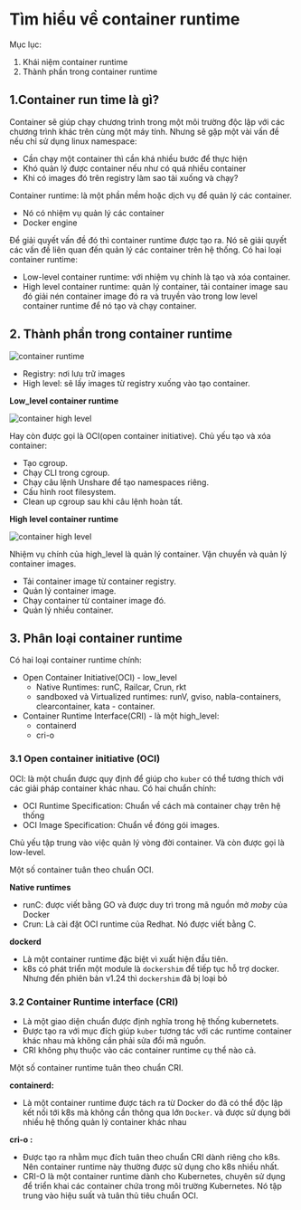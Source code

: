 # Tìm hiểu về container runtime 
Mục lục:
1. Khái niệm container runtime
2. Thành phần trong container runtime

## 1.Container run time là gì?
Container sẽ giúp chạy chương trình trong một môi trường độc lập với các chương trình khác trên cùng một máy tính. Nhưng sẽ gặp một vài vấn đề nếu chỉ sử dụng linux namespace: 
- Cần chạy một container thì cần khá nhiều bước để thực hiện
- Khó quản lý được container nếu như có quá nhiều container
- Khi có images đó trên registry làm sao tải xuống và chạy?

Container runtime: là một phần mềm hoặc dịch vụ để quản lý các container.
- Nó có nhiệm vụ quản lý các container
- Docker engine

Để giải quyết vấn đề đó thì container runtime được tạo ra. Nó sẽ giải quyết các vấn đề liên quan đến quản lý các container trên hệ thống. Có hai loại container runtime: 
- Low-level container runtime: với nhiệm vụ chính là tạo và xóa container.
- High level container runtime: quản lý container, tải container image sau đó giải nén container image đó ra và truyền vào trong low level container runtime để nó tạo và chạy container.

## 2. Thành phần trong container runtime

![container runtime](https://github.com/Duc-NA/PythonStudy/blob/main/Document/Document_Images/K8S/container_high_level.png)

- Registry: nơi lưu trữ images
- High level: sẽ lấy images từ registry xuống vào tạo container.

**Low_level container runtime**

![container high level](https://github.com/Duc-NA/PythonStudy/blob/main/Document/Document_Images/K8S/low_level.png)

Hay còn được gọi là OCI(open container initiative). Chủ yếu tạo và xóa container:
- Tạo cgroup.
- Chạy CLI trong cgroup.
- Chạy câu lệnh Unshare để tạo namespaces riêng.
- Cấu hình root filesystem.
- Clean up cgroup sau khi câu lệnh hoàn tất.

**High level container runtime**

![container high level](https://github.com/Duc-NA/PythonStudy/blob/main/Document/Document_Images/K8S/high_level.png)

Nhiệm vụ chính của high_level là quản lý container. Vận chuyển và quản lý container images. 
- Tải container image từ container registry.
- Quản lý container image.
- Chạy container từ container image đó.
- Quản lý nhiều container.

## 3. Phân loại container runtime
Có hai loại container runtime chính: 
- Open Container Initiative(OCI) - low_level
    - Native Runtimes: runC, Railcar, Crun, rkt
    - sandboxed và Virtualized runtimes: runV, gviso, nabla-containers, clearcontainer, kata - container.
- Container Runtime Interface(CRI) - là một high_level: 
    - containerd
    - cri-o

### 3.1 Open container initiative (OCI)
OCI: là một chuẩn được quy định để giúp cho `kuber` có thể tương thích với các giải pháp container khác nhau. Có hai chuẩn chính:

- OCI Runtime Specification: Chuẩn về cách mà container chạy trên hệ thống
- OCI Image Specification: Chuẩn về đóng gói images. 

Chủ yếu tập trung vào việc quản lý vòng đời container. Và còn được gọi là low-level.

Một số container tuân theo chuẩn OCI.

**Native runtimes**
- runC: được viết bằng GO và được duy trì trong mã nguồn mở *moby* của Docker
- Crun: Là cài đặt OCI runtime của Redhat. Nó được viết bằng C.

**dockerd**
- Là một container runtime đặc biệt vì xuất hiện đầu tiên. 
- k8s có phát triển một module là `dockershim` để tiếp tục hỗ trợ docker. Nhưng đến phiên bản v1.24 thì `dockershim` đã bị loại bỏ

### 3.2 Container Runtime interface (CRI)
- Là một giao diện chuẩn được định nghĩa trong hệ thống kubernetets.
- Được tạo ra với mục đích giúp `kuber` tương tác với các runtime container khác nhau mà không cần phải sửa đổi mã nguồn.
- CRI không phụ thuộc vào các container runtime cụ thể nào cả.

Một số container runtime tuân theo chuẩn CRI.

**containerd:**
- Là một container runtime được tách ra từ Docker do đã có thể độc lập kết nối tới k8s mà không cần thông qua lớn `Docker`. và được sử dụng bởi nhiều hệ thống quản lý container khác nhau

**cri-o :**
- Được tạo ra nhằm mục đích tuân theo chuẩn CRI dành riêng cho k8s. Nên container runtime này thường được sử dụng cho k8s nhiều nhất.
- CRI-O là một container runtime dành cho Kubernetes, chuyên sử dụng để triển khai các container chứa trong môi trường Kubernetes. Nó tập trung vào hiệu suất và tuân thủ tiêu chuẩn OCI.